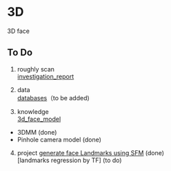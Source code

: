 3D  
=============
3D face 

To Do 
---------
1. roughly scan  
[investigation_report](https://github.com/YadiraF/3D/blob/master/investigation_report.ipynb)  

2. data  
[databases](https://github.com/YadiraF/3D/blob/master/databases.ipynb)（to be added)  

3. knowledge  
[3d_face_model](https://github.com/YadiraF/3D/blob/master/3d_face_model.ipynb)  
+ 3DMM (done)  
+ Pinhole camera model (done)  

4. project
[generate face Landmarks using SFM](https://github.com/YadiraF/3D/blob/master/_generateLandmarks_usingSFM.ipynb) (done)    
[landmarks regression by TF] (to do)  






